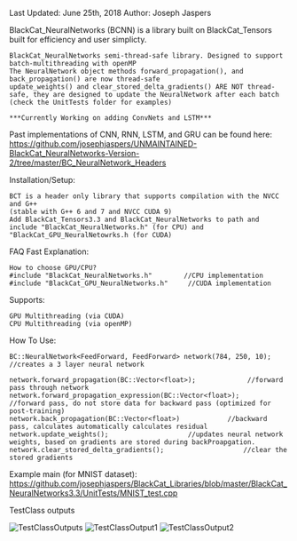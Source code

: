 Last Updated: June 25th, 2018
Author: Joseph Jaspers

BlackCat_NeuralNetworks (BCNN) is a library built on BlackCat_Tensors built for efficiency and user simplicty.


    BlackCat_NeuralNetworks semi-thread-safe library. Designed to support batch-multithreading with openMP
    The NeuralNetwork object methods forward_propagation(), and back_propagation() are now thread-safe
    update_weights() and clear_stored_delta_gradients() ARE NOT thread-safe, they are designed to update the NeuralNetwork after each batch 
    (check the UnitTests folder for examples)
    
    ***Currently Working on adding ConvNets and LSTM***

Past implementations of CNN, RNN, LSTM, and GRU can be found here:
    https://github.com/josephjaspers/UNMAINTAINED-BlackCat_NeuralNetworks-Version-2/tree/master/BC_NeuralNetwork_Headers

Installation/Setup:

    BCT is a header only library that supports compilation with the NVCC and G++ 
    (stable with G++ 6 and 7 and NVCC CUDA 9)
    Add BlackCat_Tensors3.3 and BlackCat_NeuralNetworks to path and include "BlackCat_NeuralNetworks.h" (for CPU) and "BlackCat_GPU_NeuralNetowrks.h (for CUDA)

FAQ Fast Explanation:

    How to choose GPU/CPU?    
    #include "BlackCat_NeuralNetworks.h"        //CPU implementation
    #include "BlackCat_GPU_NeuralNetworks.h"     //CUDA implementation 
    
Supports:

    GPU Multithreading (via CUDA)
    CPU Multithreading (via openMP) 

How To Use:
    
    BC::NeuralNetwork<FeedForward, FeedForward> network(784, 250, 10); //creates a 3 layer neural network
    
    network.forward_propagation(BC::Vector<float>);             //forward pass through network
    network.forward_propagation_expression(BC::Vector<float>);     //forward pass, do not store data for backward pass (optimized for post-training)
    network.back_propagation(BC::Vector<float>)            //backward pass, calculates automatically calculates residual
    network.update_weights();                    //updates neural network weights, based on gradients are stored during backProapgation.
    network.clear_stored_delta_gradients();                    //clear the stored gradients


Example main (for MNIST dataset):
    https://github.com/josephjaspers/BlackCat_Libraries/blob/master/BlackCat_NeuralNetworks3.3/UnitTests/MNIST_test.cpp


TestClass outputs 

![TestClassOutputs](https://user-images.githubusercontent.com/20384345/37546694-62f0f262-2944-11e8-99f4-ff48a92210dc.png  "TestClassOutput1")
![TestClassOutput1](https://user-images.githubusercontent.com/20384345/37546692-62dce43e-2944-11e8-9d3d-236ee151ebfa.png  "TestClassOutput2")
![TestClassOutput2](https://user-images.githubusercontent.com/20384345/37546693-62e67ea4-2944-11e8-9c21-a129d2d8d94f.png  "TestClassOutput1")

